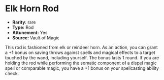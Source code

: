 
# Elk Horn Rod

* **Rarity:** rare
* **Type:** Rod
* **Attunement:** Yes
* **Source:** Vault of Magic


This rod is fashioned from elk or reindeer horn. As an action, you can grant a +1 bonus on saving throws against spells and magical effects to a target touched by the wand, including yourself. The bonus lasts 1 round. If you are holding the rod while performing the somatic component of a dispel magic spell or comparable magic, you have a +1 bonus on your spellcasting ability check.
